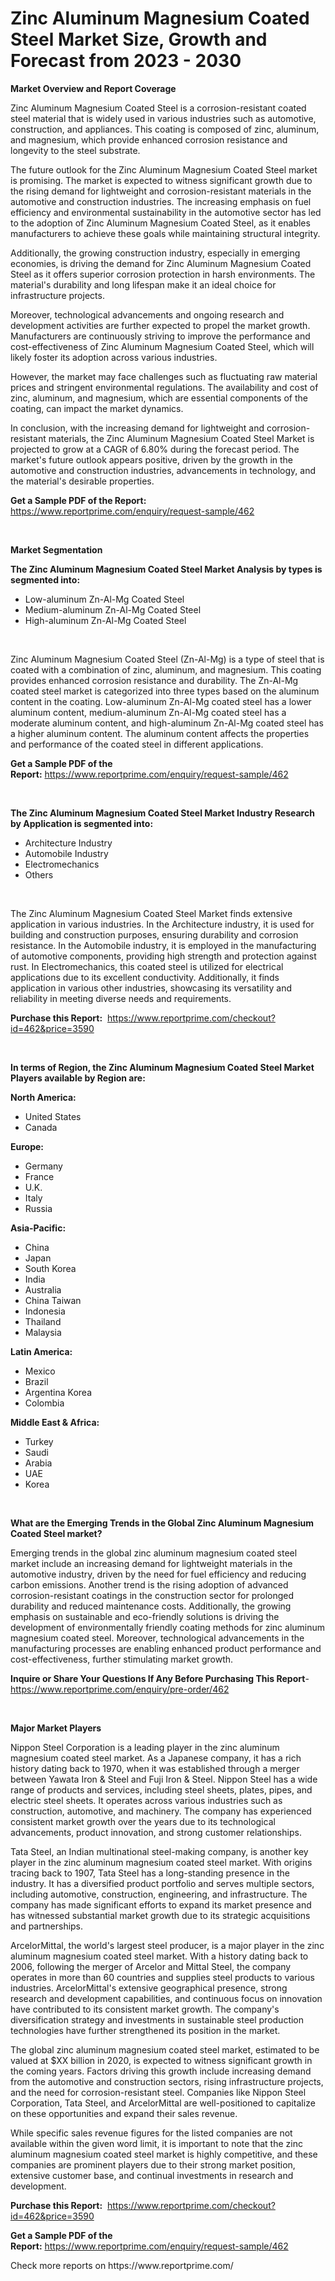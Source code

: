 <p><h1>Zinc Aluminum Magnesium Coated Steel Market Size, Growth and Forecast from 2023 - 2030</h1></p><p><strong>Market Overview and Report Coverage</strong></p>
<p><p>Zinc Aluminum Magnesium Coated Steel is a corrosion-resistant coated steel material that is widely used in various industries such as automotive, construction, and appliances. This coating is composed of zinc, aluminum, and magnesium, which provide enhanced corrosion resistance and longevity to the steel substrate.</p><p>The future outlook for the Zinc Aluminum Magnesium Coated Steel market is promising. The market is expected to witness significant growth due to the rising demand for lightweight and corrosion-resistant materials in the automotive and construction industries. The increasing emphasis on fuel efficiency and environmental sustainability in the automotive sector has led to the adoption of Zinc Aluminum Magnesium Coated Steel, as it enables manufacturers to achieve these goals while maintaining structural integrity.</p><p>Additionally, the growing construction industry, especially in emerging economies, is driving the demand for Zinc Aluminum Magnesium Coated Steel as it offers superior corrosion protection in harsh environments. The material's durability and long lifespan make it an ideal choice for infrastructure projects.</p><p>Moreover, technological advancements and ongoing research and development activities are further expected to propel the market growth. Manufacturers are continuously striving to improve the performance and cost-effectiveness of Zinc Aluminum Magnesium Coated Steel, which will likely foster its adoption across various industries.</p><p>However, the market may face challenges such as fluctuating raw material prices and stringent environmental regulations. The availability and cost of zinc, aluminum, and magnesium, which are essential components of the coating, can impact the market dynamics.</p><p>In conclusion, with the increasing demand for lightweight and corrosion-resistant materials, the Zinc Aluminum Magnesium Coated Steel Market is projected to grow at a CAGR of 6.80% during the forecast period. The market's future outlook appears positive, driven by the growth in the automotive and construction industries, advancements in technology, and the material's desirable properties.</p></p>
<p><strong>Get a Sample PDF of the Report:</strong> <a href="https://www.reportprime.com/enquiry/request-sample/462">https://www.reportprime.com/enquiry/request-sample/462</a></p>
<p>&nbsp;</p>
<p><strong>Market Segmentation</strong></p>
<p><strong>The Zinc Aluminum Magnesium Coated Steel Market Analysis by types is segmented into:</strong></p>
<p><ul><li>Low-aluminum Zn-Al-Mg Coated Steel</li><li>Medium-aluminum Zn-Al-Mg Coated Steel</li><li>High-aluminum Zn-Al-Mg Coated Steel</li></ul></p>
<p>&nbsp;</p>
<p><p>Zinc Aluminum Magnesium Coated Steel (Zn-Al-Mg) is a type of steel that is coated with a combination of zinc, aluminum, and magnesium. This coating provides enhanced corrosion resistance and durability. The Zn-Al-Mg coated steel market is categorized into three types based on the aluminum content in the coating. Low-aluminum Zn-Al-Mg coated steel has a lower aluminum content, medium-aluminum Zn-Al-Mg coated steel has a moderate aluminum content, and high-aluminum Zn-Al-Mg coated steel has a higher aluminum content. The aluminum content affects the properties and performance of the coated steel in different applications.</p></p>
<p><strong>Get a Sample PDF of the Report:</strong>&nbsp;<a href="https://www.reportprime.com/enquiry/request-sample/462">https://www.reportprime.com/enquiry/request-sample/462</a></p>
<p>&nbsp;</p>
<p><strong>The Zinc Aluminum Magnesium Coated Steel Market Industry Research by Application is segmented into:</strong></p>
<p><ul><li>Architecture Industry</li><li>Automobile Industry</li><li>Electromechanics</li><li>Others</li></ul></p>
<p>&nbsp;</p>
<p><p>The Zinc Aluminum Magnesium Coated Steel Market finds extensive application in various industries. In the Architecture industry, it is used for building and construction purposes, ensuring durability and corrosion resistance. In the Automobile industry, it is employed in the manufacturing of automotive components, providing high strength and protection against rust. In Electromechanics, this coated steel is utilized for electrical applications due to its excellent conductivity. Additionally, it finds application in various other industries, showcasing its versatility and reliability in meeting diverse needs and requirements.</p></p>
<p><strong>Purchase this Report:</strong>&nbsp; <a href="https://www.reportprime.com/checkout?id=462&price=3590">https://www.reportprime.com/checkout?id=462&price=3590</a></p>
<p>&nbsp;</p>
<p><strong>In terms of Region, the Zinc Aluminum Magnesium Coated Steel Market Players available by Region are:</strong></p>
<p>
    <p> <strong> North America: </strong>
        <ul>
            <li>United States</li>
            <li>Canada</li>
        </ul>
        </p> 
    <p> <strong> Europe: </strong>
        <ul>
            <li>Germany</li>
            <li>France</li>
            <li>U.K.</li>
            <li>Italy</li>
            <li>Russia</li>
        </ul>
        </p> 
    <p> <strong> Asia-Pacific: </strong>
        <ul>
            <li>China</li>
            <li>Japan</li>
            <li>South Korea</li>
            <li>India</li>
            <li>Australia</li>
            <li>China Taiwan</li>
            <li>Indonesia</li>
            <li>Thailand</li>
            <li>Malaysia</li>
        </ul>
        </p> 
    <p> <strong> Latin America: </strong>
        <ul>
            <li>Mexico</li>
            <li>Brazil</li>
            <li>Argentina Korea</li>
            <li>Colombia</li>
        </ul>
        </p> 
    <p> <strong> Middle East & Africa: </strong>
        <ul>
            <li>Turkey</li>
            <li>Saudi</li>
            <li>Arabia</li>
            <li>UAE</li>
            <li>Korea</li>
        </ul>
    </p>
    </p>
<p>&nbsp;</p>
<p><strong>What are the Emerging Trends in the Global Zinc Aluminum Magnesium Coated Steel market?</strong></p>
<p><p>Emerging trends in the global zinc aluminum magnesium coated steel market include an increasing demand for lightweight materials in the automotive industry, driven by the need for fuel efficiency and reducing carbon emissions. Another trend is the rising adoption of advanced corrosion-resistant coatings in the construction sector for prolonged durability and reduced maintenance costs. Additionally, the growing emphasis on sustainable and eco-friendly solutions is driving the development of environmentally friendly coating methods for zinc aluminum magnesium coated steel. Moreover, technological advancements in the manufacturing processes are enabling enhanced product performance and cost-effectiveness, further stimulating market growth.</p></p>
<p><strong>Inquire or Share Your Questions If Any Before Purchasing This Report</strong>- <a href="https://www.reportprime.com/enquiry/pre-order/462">https://www.reportprime.com/enquiry/pre-order/462</a></p>
<p>&nbsp;</p>
<p><strong>Major Market Players</strong></p>
<p><p>Nippon Steel Corporation is a leading player in the zinc aluminum magnesium coated steel market. As a Japanese company, it has a rich history dating back to 1970, when it was established through a merger between Yawata Iron & Steel and Fuji Iron & Steel. Nippon Steel has a wide range of products and services, including steel sheets, plates, pipes, and electric steel sheets. It operates across various industries such as construction, automotive, and machinery. The company has experienced consistent market growth over the years due to its technological advancements, product innovation, and strong customer relationships.</p><p>Tata Steel, an Indian multinational steel-making company, is another key player in the zinc aluminum magnesium coated steel market. With origins tracing back to 1907, Tata Steel has a long-standing presence in the industry. It has a diversified product portfolio and serves multiple sectors, including automotive, construction, engineering, and infrastructure. The company has made significant efforts to expand its market presence and has witnessed substantial market growth due to its strategic acquisitions and partnerships.</p><p>ArcelorMittal, the world's largest steel producer, is a major player in the zinc aluminum magnesium coated steel market. With a history dating back to 2006, following the merger of Arcelor and Mittal Steel, the company operates in more than 60 countries and supplies steel products to various industries. ArcelorMittal's extensive geographical presence, strong research and development capabilities, and continuous focus on innovation have contributed to its consistent market growth. The company's diversification strategy and investments in sustainable steel production technologies have further strengthened its position in the market.</p><p>The global zinc aluminum magnesium coated steel market, estimated to be valued at $XX billion in 2020, is expected to witness significant growth in the coming years. Factors driving this growth include increasing demand from the automotive and construction sectors, rising infrastructure projects, and the need for corrosion-resistant steel. Companies like Nippon Steel Corporation, Tata Steel, and ArcelorMittal are well-positioned to capitalize on these opportunities and expand their sales revenue.</p><p>While specific sales revenue figures for the listed companies are not available within the given word limit, it is important to note that the zinc aluminum magnesium coated steel market is highly competitive, and these companies are prominent players due to their strong market position, extensive customer base, and continual investments in research and development.</p></p>
<p><strong>Purchase this Report:</strong>&nbsp;&nbsp;<a href="https://www.reportprime.com/checkout?id=462&price=3590">https://www.reportprime.com/checkout?id=462&price=3590</a></p>
<p></p>
<p><strong>Get a Sample PDF of the Report:</strong>&nbsp;<a href="https://www.reportprime.com/enquiry/request-sample/462">https://www.reportprime.com/enquiry/request-sample/462</a></p>
<p>Check more reports on https://www.reportprime.com/</p>